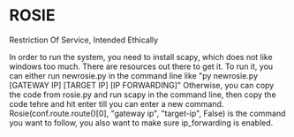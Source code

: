 # ROSIE
Restriction Of Service, Intended Ethically

In order to run the system, you need to install scapy, which does not like windows too much. There are resources out there to get it. To run it, you can either run newrosie.py in the command line like "py newrosie.py [GATEWAY IP] [TARGET IP] [IP FORWARDING]" Otherwise, you can copy the code from rosie.py and run scapy in the command line, then copy the code tehre and hit enter till you can enter a new command. Rosie(conf.route.route()[0], "gateway ip", "target-ip", False) is the command you want to follow, you also want to make sure ip_forwarding is enabled.
